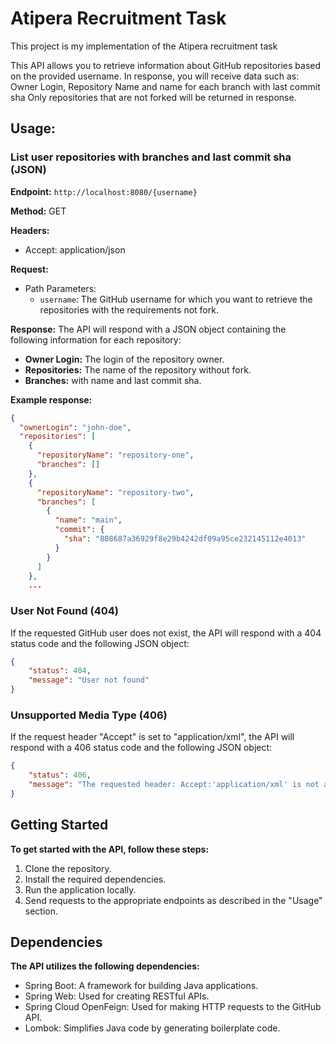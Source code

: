 # Atipera Recruitment  Task
This project is my implementation of the Atipera recruitment task 

This API allows you to retrieve information about GitHub repositories based on the provided username.
In response, you will receive data such as: Owner Login, Repository Name and name for each branch with last commit sha
Only repositories that are not forked will be returned in response.

## Usage:

### List user repositories with branches and last commit sha (JSON)

**Endpoint:** `http://localhost:8080/{username}`

**Method:** GET

**Headers:**
- Accept: application/json

**Request:**
- Path Parameters:
    - `username`: The GitHub username for which you want to retrieve the repositories with the requirements not fork.

**Response:**
The API will respond with a JSON object containing the following information for each repository:

- **Owner Login:** The login of the repository owner.
- **Repositories:** The name of the repository without fork.
- **Branches:** with name and last commit sha.

**Example response:**
```json
{
  "ownerLogin": "john-doe",
  "repositories": [
    {
      "repositoryName": "repository-one",
      "branches": []
    },
    {
      "repositoryName": "repository-two",
      "branches": [
        {
          "name": "main",
          "commit": {
            "sha": "808687a36929f8e29b4242df09a95ce232145112e4013"
          }
        }
      ]
    },
    ...
```
### User Not Found (404)
If the requested GitHub user does not exist, the API will respond with a 404 status code and the following JSON object:

```json
{
    "status": 404,
    "message": "User not found"
}
```
### Unsupported Media Type (406)
If the request header "Accept" is set to "application/xml", the API will respond with a 406 status code and the following JSON object:

```json
{
    "status": 406,
    "message": "The requested header: Accept:'application/xml' is not acceptable."
}
```
## Getting Started
**To get started with the API, follow these steps:**

1. Clone the repository.
2. Install the required dependencies.
3. Run the application locally.
4. Send requests to the appropriate endpoints as described in the "Usage" section.

## Dependencies
**The API utilizes the following dependencies:**

+ Spring Boot: A framework for building Java applications.
+ Spring Web: Used for creating RESTful APIs.
+ Spring Cloud OpenFeign: Used for making HTTP requests to the GitHub API.
+ Lombok: Simplifies Java code by generating boilerplate code.
